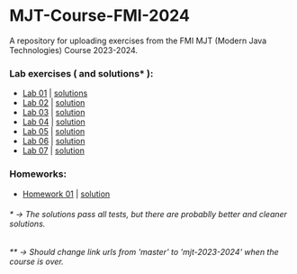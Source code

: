 # MJT-Course-FMI-2024
A repository for uploading exercises from the FMI MJT (Modern Java Technologies) Course 2023-2024.

### Lab exercises ( and solutions* ):
- <a href="https://github.com/fmi/java-course/tree/master/01-intro-to-java/lab">Lab 01</a> | <a href="https://github.com/asen-krasimirov/MJT-Course-2024/tree/main/labs/Week01/src">solutions</a> </br>
- <a href="https://github.com/fmi/java-course/tree/master/02-oop-in-java-i/lab">Lab 02</a> | <a href="https://github.com/asen-krasimirov/MJT-Course-2024/tree/main/labs/Week02/src">solution</a> </br>
- <a href="https://github.com/fmi/java-course/tree/master/03-oop-in-java-ii/lab">Lab 03</a> | <a href="https://github.com/asen-krasimirov/MJT-Course-2024/tree/main/labs/Week03/src">solution</a> </br>
- <a href="https://github.com/fmi/java-course/tree/master/04-collections-clean-code/lab">Lab 04</a> | <a href="https://github.com/asen-krasimirov/MJT-Course-2024/tree/main/labs/Week04/src">solution</a> </br>
- <a href="https://github.com/fmi/java-course/tree/master/05-generics/lab">Lab 05</a> | <a href="https://github.com/asen-krasimirov/MJT-Course-2024/tree/main/labs/Week05/src">solution</a> </br>
- <a href="https://github.com/fmi/java-course/tree/master/06-unit-testing-and-mocking/lab">Lab 06</a> | <a href="https://github.com/asen-krasimirov/MJT-Course-2024/tree/main/labs/Week06/">solution</a> </br>
- <a href="https://github.com/fmi/java-course/tree/master/07-io-streams-and-files/lab">Lab 07</a> | <a href="https://github.com/asen-krasimirov/MJT-Course-2024/tree/main/labs/Week07/">solution</a> </br>

### Homeworks:
- <a href="https://github.com/fmi/java-course/tree/master/homeworks/01-rideright">Homework 01</a> | <a href="#">solution</a> </br>

###### * -> The solutions pass all tests, but there are probablly better and cleaner solutions.
###### ** -> Should change link urls from 'master' to 'mjt-2023-2024' when the course is over.
